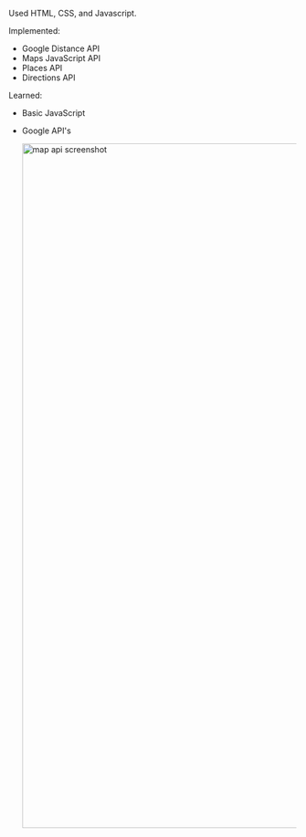 Used HTML, CSS, and Javascript.

Implemented: 
- Google Distance API
- Maps JavaScript API
- Places API
- Directions API

Learned: 
- Basic JavaScript
- Google API's

  <img width="1200" alt="map api screenshot" src="https://github.com/nehabijoy/Bike-Distance-Google-API/assets/129308148/4226b97f-ec5a-4803-8508-65d21eee100c">
